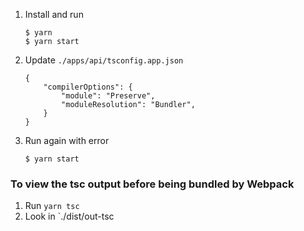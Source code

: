 1. Install and run
   ```
   $ yarn
   $ yarn start
   ```
1. Update `./apps/api/tsconfig.app.json`
   ```
   {
       "compilerOptions": {
           "module": "Preserve",
           "moduleResolution": "Bundler",
       }
   }
   ```
1. Run again with error
   ```
   $ yarn start
   ```

### To view the tsc output before being bundled by Webpack

1. Run `yarn tsc`
1. Look in `./dist/out-tsc
